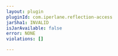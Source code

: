 ```yaml
---
layout: plugin
pluginId: com.iperlane.reflection-access
jarSha1: INVALID
isJarAvailable: false
error: NONE
violations: []

---
```

